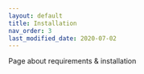 ```yaml
---
layout: default
title: Installation
nav_order: 3
last_modified_date: 2020-07-02
---
```


Page about requirements & installation
